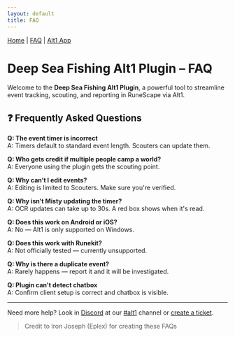 ```yaml
---
layout: default
title: FAQ
---
```


<link rel="icon" href="/favicon.ico" type="image/x-icon" />

[Home](/) | [FAQ](/faq) | [Alt1 App](/alt1)

# Deep Sea Fishing Alt1 Plugin – FAQ

Welcome to the **Deep Sea Fishing Alt1 Plugin**, a powerful tool to streamline event tracking, scouting, and reporting in RuneScape via Alt1.


## ❓ Frequently Asked Questions

**Q: The event timer is incorrect**  
A: Timers default to standard event length. Scouters can update them.

**Q: Who gets credit if multiple people camp a world?**  
A: Everyone using the plugin gets the scouting point.

**Q: Why can’t I edit events?**  
A: Editing is limited to Scouters. Make sure you're verified.

**Q: Why isn’t Misty updating the timer?**  
A: OCR updates can take up to 30s. A red box shows when it's read.

**Q: Does this work on Android or iOS?**  
A: No — Alt1 is only supported on Windows.

**Q: Does this work with Runekit?**  
A: Not officially tested — currently unsupported.

**Q: Why is there a duplicate event?**  
A: Rarely happens — report it and it will be investigated.

**Q: Plugin can't detect chatbox**  
A: Confirm client setup is correct and chatbox is visible.

---

Need more help? Look in [Discord](https://discord.gg/whirlpooldnd) at our [#alt1](https://discord.com/channels/420803245758480405/423651338635968523) channel or [create a ticket](https://discord.com/channels/420803245758480405/938566070569144371).

> Credit to Iron Joseph (Eplex) for creating these FAQs
